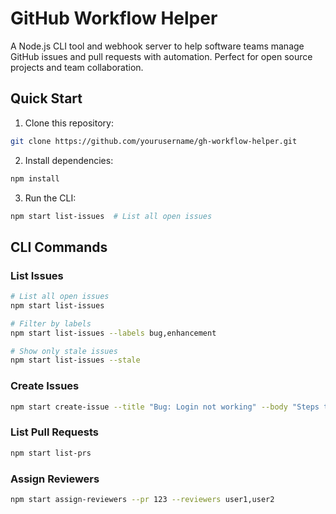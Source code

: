 # GitHub Workflow Helper

A Node.js CLI tool and webhook server to help software teams manage GitHub issues and pull requests with automation. Perfect for open source projects and team collaboration.

## Quick Start

1. Clone this repository:
```bash
git clone https://github.com/yourusername/gh-workflow-helper.git
```

2. Install dependencies:
```bash
npm install
```

3. Run the CLI:
```bash
npm start list-issues  # List all open issues
```

## CLI Commands

### List Issues
```bash
# List all open issues
npm start list-issues

# Filter by labels
npm start list-issues --labels bug,enhancement

# Show only stale issues
npm start list-issues --stale
```

### Create Issues
```bash
npm start create-issue --title "Bug: Login not working" --body "Steps to reproduce..." --labels bug,high-priority
```

### List Pull Requests
```bash
npm start list-prs
```

### Assign Reviewers
```bash
npm start assign-reviewers --pr 123 --reviewers user1,user2
```
